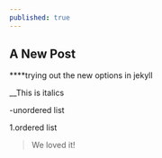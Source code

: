 ```yaml
---
published: true
---
```

## A New Post

****trying out the new options in jekyll

__This is italics

-unordered list

1.ordered list

>We loved it!
